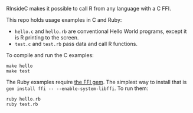 RInsideC makes it possible to call R from any language with a C FFI.

This repo holds usage examples in C and Ruby:

- `hello.c` and `hello.rb` are conventional Hello World programs, except
    it is R printing to the screen.
- `test.c` and `test.rb` pass data and call R functions.

To compile and run the C examples:

```
make hello
make test
```

The Ruby examples require [the FFI gem](https://github.com/ffi/ffi). The
simplest way to install that is `gem install ffi -- --enable-system-libffi`.
To run them:

```
ruby hello.rb
ruby test.rb
```
